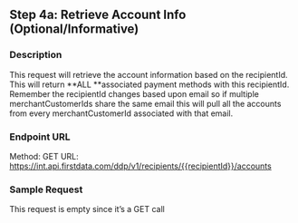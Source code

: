 ## Step 4a: Retrieve Account Info (Optional/Informative)
### Description
This request will retrieve the account information based on the recipientId. This will return **ALL **associated payment methods with this recipientId. Remember the recipientId changes based upon email so if multiple merchantCustomerIds share the same email this will pull all the accounts from every merchantCustomerId associated with that email.
### Endpoint URL
Method: GET
URL: https://int.api.firstdata.com/ddp/v1/recipients/{{recipientId}}/accounts
### Sample Request
This request is empty since it’s a GET call